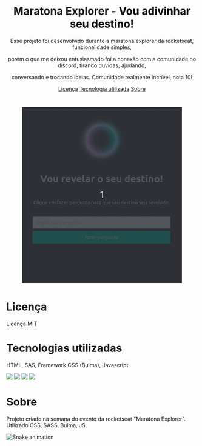 <h1 align="center">Maratona Explorer - <span style="color: #000">Vou adivinhar seu destino!</span></h1>

<p align="center">Esse projeto foi desenvolvido durante a maratona explorer da rocketseat, funcionalidade simples, </p>
<p align="center">porém o que me deixou entusiasmado foi a conexão com a comunidade no discord, tirando duvidas, ajudando, </p>
<p align="center">conversando e trocando ideias. Comunidade realmente incrível, nota 10!</p>

<p align="center">
    <a href="#licence">Licença</a>
    <a href="#techs">Tecnologia utilizada</a>
    <a href="#sobre">Sobre</a>
</p>

<h1 align="center">
    <img src="./assets/adivinhar.gif" />
</h1>

# Licença

<p>Licença MIT</p>

# Tecnologias utilizadas

<p>HTML, SAS, Framework CSS (Bulma), Javascript </p>
<p>
<img src="https://img.shields.io/badge/JavaScript-F7DF1E?style=for-the-badge&logo=javascript&logoColor=black" />
<img src="https://img.shields.io/badge/HTML5-E34F26?style=for-the-badge&logo=html5&logoColor=white" />
<img src="https://img.shields.io/badge/Sass-CC6699?style=for-the-badge&logo=sass&logoColor=white" />
<img src="https://img.shields.io/badge/CSS3-1572B6?style=for-the-badge&logo=css3&logoColor=white" />
</p>

# Sobre

<p>Projeto criado na semana do evento da rocketseat "Maratona Explorer". Utilizado CSS, SASS, Bulma, JS.</p>

![Snake animation](https://github.com/USERNAME/USERNAME/blob/output/github-contribution-grid-snake.svg)
